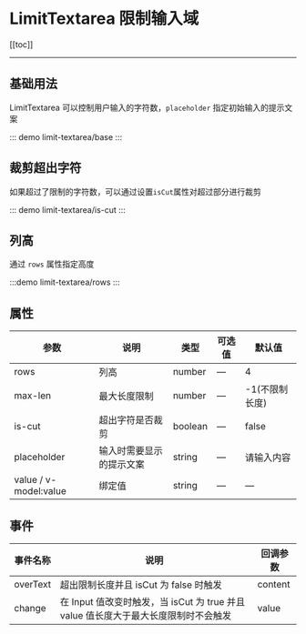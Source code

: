# LimitTextarea 限制输入域

[[toc]]

---

## 基础用法

LimitTextarea 可以控制用户输入的字符数，`placeholder` 指定初始输入的提示文案

::: demo
limit-textarea/base
:::

## 裁剪超出字符

如果超过了限制的字符数，可以通过设置`isCut`属性对超过部分进行裁剪

::: demo
limit-textarea/is-cut
:::

## 列高

通过 `rows` 属性指定高度

:::demo
limit-textarea/rows
:::

## 属性

| 参数            | 说明                     | 类型    | 可选值 | 默认值         |
| --------------- | ------------------------ | ------- | ------ | -------------- |
| rows            | 列高                     | number  | —      | 4              |
| max-len         | 最大长度限制             | number  | —      | -1(不限制长度) |
| is-cut          | 超出字符是否裁剪         | boolean | —      | false          |
| placeholder     | 输入时需要显示的提示文案 | string  | —      | 请输入内容     |
| value / v-model:value| 绑定值                   | string  | —      | —              |

## 事件

| 事件名称 | 说明                                                                                | 回调参数 |
| -------- | ----------------------------------------------------------------------------------- | -------- |
| overText | 超出限制长度并且 isCut 为 false 时触发                                              | content  |
| change   | 在 Input 值改变时触发，当 isCut 为 true 并且 value 值长度大于最大长度限制时不会触发 | value    |
